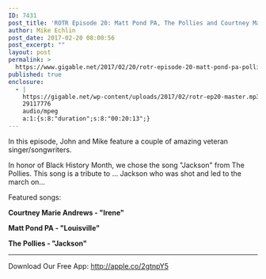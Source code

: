 ```yaml
---
ID: 7431
post_title: 'ROTR Episode 20: Matt Pond PA, The Pollies and Courtney Marie Andrews'
author: Mike Echlin
post_date: 2017-02-20 08:00:56
post_excerpt: ""
layout: post
permalink: >
  https://www.gigable.net/2017/02/20/rotr-episode-20-matt-pond-pa-pollies-courtney-marie-andrews/
published: true
enclosure:
  - |
    https://gigable.net/wp-content/uploads/2017/02/rotr-ep20-master.mp3
    29117776
    audio/mpeg
    a:1:{s:8:"duration";s:8:"00:20:13";}
---
```

In this episode, John and Mike feature a couple of amazing veteran singer/songwriters.

In honor of Black History Month, we chose the song "Jackson" from The Pollies. This song is a tribute to ... Jackson who was shot and led to the march on...

Featured songs:

<strong>Courtney Marie Andrews - "Irene"</strong>

<strong>Matt Pond PA - "Louisville"</strong>

<strong>The Pollies - "Jackson"</strong>

<hr />

Download Our Free App: <a href="http://apple.co/2gtnpY5">http://apple.co/2gtnpY5</a>